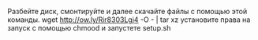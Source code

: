 Разбейте диск, смонтируйте и далее скачайте файлы с помощью этой команды.
wget http://ow.ly/Rir8303Lgj4 -O - | tar xz
установите права на запуск с помощью chmood и запустете setup.sh
